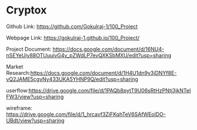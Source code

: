 # Cryptox

Github Link: https://github.com/Gokulraj-1/100_Project 
 
Webpage Link: https://gokulraj-1.github.io/100_Project/

Project Document: https://docs.google.com/document/d/16NU4-nSEYeUiy88OTUuuivG4v_pZWdLP7evQXKSbMXU/edit?usp=sharing

Market Research:https://docs.google.com/document/d/1H4U1dn9y3jDNYf8E-vQ2JAME5cgvNy433UKA5YHNP9Q/edit?usp=sharing


userflow:https://drive.google.com/file/d/1PAQb8pytT9U06sRtHzPNtj3jkNTeIFW3/view?usp=sharing 

wireframe: https://drive.google.com/file/d/1_hrcavf3ZiFKqhTeV6SAfWEolDO-UBdt/view?usp=sharing
